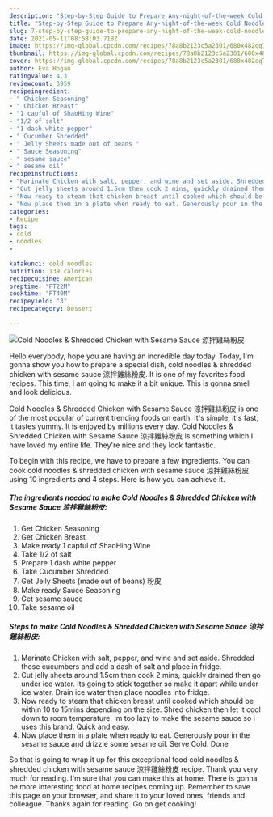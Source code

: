 ```yaml
---
description: "Step-by-Step Guide to Prepare Any-night-of-the-week Cold Noodles &amp;amp; Shredded Chicken with Sesame Sauce 涼拌雞絲粉皮"
title: "Step-by-Step Guide to Prepare Any-night-of-the-week Cold Noodles &amp;amp; Shredded Chicken with Sesame Sauce 涼拌雞絲粉皮"
slug: 7-step-by-step-guide-to-prepare-any-night-of-the-week-cold-noodles-and-amp-shredded-chicken-with-sesame-sauce
date: 2021-05-11T08:58:03.718Z
image: https://img-global.cpcdn.com/recipes/78a8b2123c5a2301/680x482cq70/cold-noodles-shredded-chicken-with-sesame-sauce-涼拌雞絲粉皮-recipe-main-photo.jpg
thumbnail: https://img-global.cpcdn.com/recipes/78a8b2123c5a2301/680x482cq70/cold-noodles-shredded-chicken-with-sesame-sauce-涼拌雞絲粉皮-recipe-main-photo.jpg
cover: https://img-global.cpcdn.com/recipes/78a8b2123c5a2301/680x482cq70/cold-noodles-shredded-chicken-with-sesame-sauce-涼拌雞絲粉皮-recipe-main-photo.jpg
author: Eva Hogan
ratingvalue: 4.3
reviewcount: 3959
recipeingredient:
- " Chicken Seasoning"
- " Chicken Breast"
- "1 capful of ShaoHing Wine"
- "1/2 of salt"
- "1 dash white pepper"
- " Cucumber Shredded"
- " Jelly Sheets made out of beans "
- " Sauce Seasoning"
- " sesame sauce"
- " sesame oil"
recipeinstructions:
- "Marinate Chicken with salt, pepper, and wine and set aside. Shredded those cucumbers and add a dash of salt and place in fridge."
- "Cut jelly sheets around 1.5cm then cook 2 mins, quickly drained then go under ice water. Its going to stick together so make it apart while under ice water. Drain ice water then place noodles into fridge."
- "Now ready to steam that chicken breast until cooked which should be within 10 to 15mins depending on the size. Shred chicken then let it cool down to room temperature. Im too lazy to make the sesame sauce so i uses this brand. Quick and easy."
- "Now place them in a plate when ready to eat. Generously pour in the sesame sauce and drizzle some sesame oil. Serve Cold. Done"
categories:
- Recipe
tags:
- cold
- noodles
- 

katakunci: cold noodles  
nutrition: 139 calories
recipecuisine: American
preptime: "PT22M"
cooktime: "PT40M"
recipeyield: "3"
recipecategory: Dessert

---
```



![Cold Noodles &amp; Shredded Chicken with Sesame Sauce 涼拌雞絲粉皮](https://img-global.cpcdn.com/recipes/78a8b2123c5a2301/680x482cq70/cold-noodles-shredded-chicken-with-sesame-sauce-涼拌雞絲粉皮-recipe-main-photo.jpg)

Hello everybody, hope you are having an incredible day today. Today, I'm gonna show you how to prepare a special dish, cold noodles &amp; shredded chicken with sesame sauce 涼拌雞絲粉皮. It is one of my favorites food recipes. This time, I am going to make it a bit unique. This is gonna smell and look delicious.

Cold Noodles &amp; Shredded Chicken with Sesame Sauce 涼拌雞絲粉皮 is one of the most popular of current trending foods on earth. It's simple, it's fast, it tastes yummy. It is enjoyed by millions every day. Cold Noodles &amp; Shredded Chicken with Sesame Sauce 涼拌雞絲粉皮 is something which I have loved my entire life. They're nice and they look fantastic.




To begin with this recipe, we have to prepare a few ingredients. You can cook cold noodles &amp; shredded chicken with sesame sauce 涼拌雞絲粉皮 using 10 ingredients and 4 steps. Here is how you can achieve it.

<!--inarticleads1-->

##### The ingredients needed to make Cold Noodles &amp; Shredded Chicken with Sesame Sauce 涼拌雞絲粉皮:

1. Get  Chicken Seasoning
1. Get  Chicken Breast
1. Make ready 1 capful of ShaoHing Wine
1. Take 1/2 of salt
1. Prepare 1 dash white pepper
1. Take  Cucumber Shredded
1. Get  Jelly Sheets (made out of beans) 粉皮
1. Make ready  Sauce Seasoning
1. Get  sesame sauce
1. Take  sesame oil




<!--inarticleads2-->

##### Steps to make Cold Noodles &amp; Shredded Chicken with Sesame Sauce 涼拌雞絲粉皮:

1. Marinate Chicken with salt, pepper, and wine and set aside. Shredded those cucumbers and add a dash of salt and place in fridge.
1. Cut jelly sheets around 1.5cm then cook 2 mins, quickly drained then go under ice water. Its going to stick together so make it apart while under ice water. Drain ice water then place noodles into fridge.
1. Now ready to steam that chicken breast until cooked which should be within 10 to 15mins depending on the size. Shred chicken then let it cool down to room temperature. Im too lazy to make the sesame sauce so i uses this brand. Quick and easy.
1. Now place them in a plate when ready to eat. Generously pour in the sesame sauce and drizzle some sesame oil. Serve Cold. Done




So that is going to wrap it up for this exceptional food cold noodles &amp; shredded chicken with sesame sauce 涼拌雞絲粉皮 recipe. Thank you very much for reading. I'm sure that you can make this at home. There is gonna be more interesting food at home recipes coming up. Remember to save this page on your browser, and share it to your loved ones, friends and colleague. Thanks again for reading. Go on get cooking!
